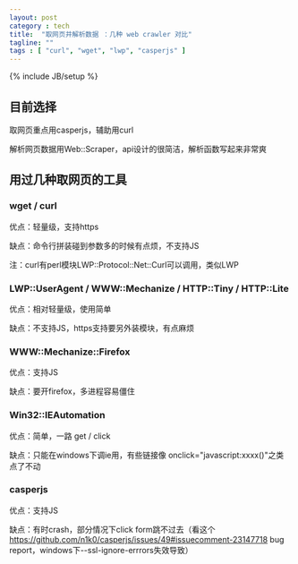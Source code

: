 ```yaml
---
layout: post
category : tech
title:  "取网页并解析数据 ：几种 web crawler 对比"
tagline: ""
tags : [ "curl", "wget", "lwp", "casperjs" ] 
---
```

{% include JB/setup %}

## 目前选择

取网页重点用casperjs，辅助用curl

解析网页数据用Web::Scraper，api设计的很简洁，解析函数写起来非常爽 
 
## 用过几种取网页的工具

### wget / curl
优点：轻量级，支持https

缺点：命令行拼装碰到参数多的时候有点烦，不支持JS

注：curl有perl模块LWP::Protocol::Net::Curl可以调用，类似LWP

### LWP::UserAgent / WWW::Mechanize / HTTP::Tiny / HTTP::Lite
优点：相对轻量级，使用简单

缺点：不支持JS，https支持要另外装模块，有点麻烦

### WWW::Mechanize::Firefox
优点：支持JS

缺点：要开firefox，多进程容易僵住

### Win32::IEAutomation

优点：简单，一路 get / click

缺点：只能在windows下调ie用，有些链接像 onclick="javascript:xxxx()"之类点了不动

### casperjs
优点：支持JS

缺点：有时crash，部分情况下click form跳不过去（看这个 https://github.com/n1k0/casperjs/issues/49#issuecomment-23147718 bug report，windows下--ssl-ignore-errrors失效导致）
